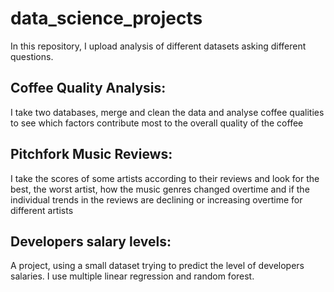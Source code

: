 # data_science_projects

In this repository, I upload analysis of different datasets asking different questions. 

## Coffee Quality Analysis: 
I take two databases, merge and clean the data and analyse coffee qualities to see which factors contribute most to the overall quality of the coffee

## Pitchfork Music Reviews: 
I take the scores of some artists according to their reviews and look for the best, the worst artist, how the music genres changed overtime and if the individual trends in the reviews are declining or increasing overtime for different artists

## Developers salary levels: 
A project, using a small dataset trying to predict the level of developers salaries. I use multiple linear regression and random forest. 


